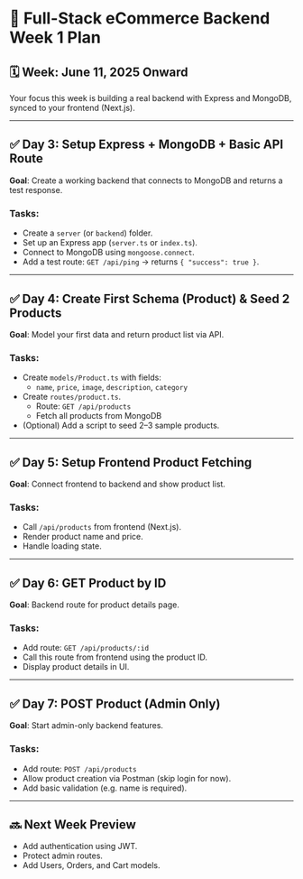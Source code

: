 # 🧱 Full-Stack eCommerce Backend Week 1 Plan

## 🗓️ Week: June 11, 2025 Onward

Your focus this week is building a real backend with Express and MongoDB, synced to your frontend (Next.js).

---

## ✅ Day 3: Setup Express + MongoDB + Basic API Route

**Goal**: Create a working backend that connects to MongoDB and returns a test response.

### Tasks:
- Create a `server` (or `backend`) folder.
- Set up an Express app (`server.ts` or `index.ts`).
- Connect to MongoDB using `mongoose.connect`.
- Add a test route: `GET /api/ping` → returns `{ "success": true }`.

---

## ✅ Day 4: Create First Schema (Product) & Seed 2 Products

**Goal**: Model your first data and return product list via API.

### Tasks:
- Create `models/Product.ts` with fields:
  - `name`, `price`, `image`, `description`, `category`
- Create `routes/product.ts`.
  - Route: `GET /api/products`
  - Fetch all products from MongoDB
- (Optional) Add a script to seed 2–3 sample products.

---

## ✅ Day 5: Setup Frontend Product Fetching

**Goal**: Connect frontend to backend and show product list.

### Tasks:
- Call `/api/products` from frontend (Next.js).
- Render product name and price.
- Handle loading state.

---

## ✅ Day 6: GET Product by ID

**Goal**: Backend route for product details page.

### Tasks:
- Add route: `GET /api/products/:id`
- Call this route from frontend using the product ID.
- Display product details in UI.

---

## ✅ Day 7: POST Product (Admin Only)

**Goal**: Start admin-only backend features.

### Tasks:
- Add route: `POST /api/products`
- Allow product creation via Postman (skip login for now).
- Add basic validation (e.g. name is required).

---

## 🔜 Next Week Preview

- Add authentication using JWT.
- Protect admin routes.
- Add Users, Orders, and Cart models.
